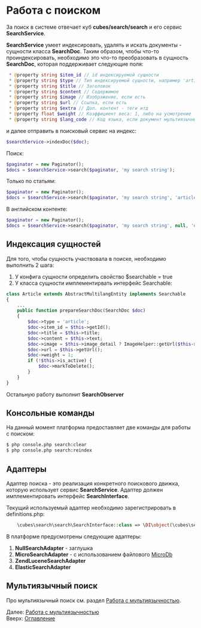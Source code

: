 # Работа с поиском

За поиск в системе отвечает куб **cubes/search/search** и его сервис **SearchService**.

**SearchService** умеет индексировать, удалять и искать документы - сущности класса **SearchDoc**. Таким образом,
чтобы что-то проиндексировать, необходимо это что-то преобразовать в сущность **SearchDoc**, которая поддерживает
следующие поля:
```php
 * @property string $item_id // id индексируемой сущности
 * @property string $type // Тип индексируемой сущности, например 'article'
 * @property string $title // Заголовок
 * @property string $content // Содержимое
 * @property string $image // Изображение, если есть
 * @property string $url // Ссылка, если есть
 * @property string $extra // Доп. контент - теги итд
 * @property float $weight // Коэффициент веса: 1, либо на усмотрение
 * @property string $lang_code // Код языка, если документ мультиязычный
```

и далее отправить в поисковый сервис на индекс:
```php
$searchService->indexDoc($doc);
```

Поиск:
```php
$paginator = new Paginator();
$docs = $searchService->search($paginator, 'my search string');
```
Только по статьям:
```php
$paginator = new Paginator();
$docs = $searchService->search($paginator, 'my search string', 'article');
```
В английском контенте:
```php
$paginator = new Paginator();
$docs = $searchService->search($paginator, 'my search string', null, 'en');
```

## Индексация сущностей

Для того, чтобы сущность участвовала в поиске, необходимо выполнить 2 шага:
1. У конфига сущности определить свойство $searchable = true
2. У класса сущности имплементирвать интерфейс Searchable: 

```php
class Article extends AbstractMultilangEntity implements Searchable
{
    ...
    public function prepareSearchDoc(SearchDoc $doc)
    {
        $doc->type = 'article';
        $doc->item_id = $this->getId();
        $doc->title = $this->title;
        $doc->content = $this->text;
        $doc->image = $this->image_detail ? ImageHelper::getUrl($this->image_detail) : '';
        $doc->url = $this->getUrl();
        $doc->weight = 1;
        if (!$this->is_active) {
            $doc->markToDelete();
        }
    }
}
```

Остальную работу выполнит **SearchObserver**

## Консольные команды

На данный момент платформа предоставляет две команды для работы с поиском:
```bash
$ php console.php search:clear
$ php console.php search:reindex
```

## Адаптеры

Адаптер поиска - это реализация конкретного поискового движка, которую использует сервис **SearchService**.
Адаптер должен имплементировать интерфейс **SearchInterface**.

Текущий используемый адаптер необходимо зарегистрировать в definitions.php:
```php
    \cubes\search\search\SearchInterface::class => \DI\object(\cubes\search\search\adapters\NullSearchAdapter::class),
```

В платформе предусмотрены следующие адаптеры:
1. **NullSearchAdapter** - заглушка
2. **MicroSearchAdapter** - с использованием файлового [MicroDb](https://github.com/web-complete/microDb)
3. **ZendLuceneSearchAdapter** 
4. **ElasticSearchAdapter**

## Мультиязычный поиск

Про мультиязычный поиск см. раздел [Работа с мультиязычностью](multilang.md).

Далее: [Работа с мультиязычностью](multilang.md)<br>
Вверх: [Оглавление](index.md)
